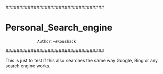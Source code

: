 

###################################
# Personal_Search_engine
                  Author:~#Koushack
###################################            

This is just to test if this also searches the same way Google, Bing or any search engine works.
